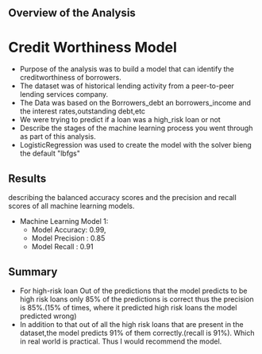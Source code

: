 ## Overview of the Analysis

# Credit Worthiness Model
* Purpose of the analysis was to build a model that can identify the creditworthiness of borrowers.
* The dataset was of historical lending activity from a peer-to-peer lending services company.
* The Data was based on the Borrowers_debt an borrowers_income and the interest rates,outstanding debt,etc 
* We were trying to predict if a loan was a high_risk loan or not
* Describe the stages of the machine learning process you went through as part of this analysis.
* LogisticRegression was used to create the model with the solver bieng the default "lbfgs"

## Results

describing the balanced accuracy scores and the precision and recall scores of all machine learning models.

* Machine Learning Model 1:
  *  Model Accuracy: 0.99,
  *  Model Precision : 0.85
  *  Model Recall : 0.91



## Summary
* For high-risk loan Out of the predictions that the model predicts to be high risk loans only 85% of the predictions is correct thus the precision is 85%.(15% of times, where it predicted high risk loans the model predicted wrong) 
* In addition to that out of all the high risk loans that are present in the dataset,the model predicts 91% of them correctly.(recall is 91%). Which in real world is practical. 
Thus I would recommend the model.


